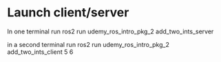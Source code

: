 
Launch client/server
===

In one terminal run 
	ros2 run udemy\_ros\_intro\_pkg\_2 add\_two\_ints\_server

in a second terminal run 
	ros2 run udemy_ros_intro_pkg_2 add_two_ints_client 5 6



